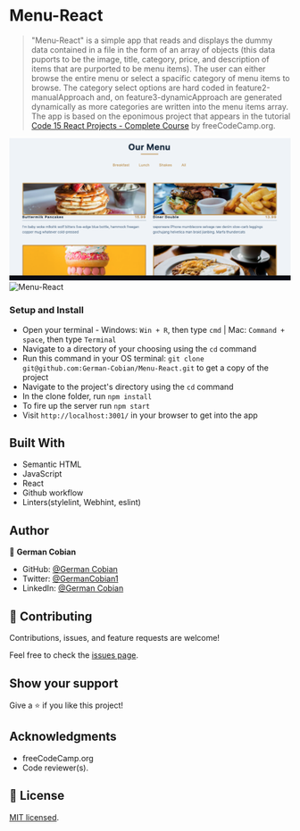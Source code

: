 # Menu-React

> "Menu-React" is a simple app that reads and displays the dummy data contained in a file in the form of an array of objects (this data puports to be the image, title, category, price, and description of items that are purported to be menu items). The user can either browse the entire menu or select a spacific category of menu items to browse. The category select options are hard coded in feature2-manualApproach and, on feature3-dynamicApproach are generated dynamically as more categories are written into the menu items array. The app is based on the eponimous project that appears in the tutorial [Code 15 React Projects - Complete Course](https://youtu.be/a_7Z7C_JCyo) by freeCodeCamp.org.
 
![Menu-React](/public/menu-all.png?raw=true "Menu all display")
![Menu-React](/public/tours-shakes.png?raw=true "Menu shakes display")

### Setup and Install

* Open your terminal - Windows: `Win + R`, then type `cmd` | Mac: `Command + space`, then type `Terminal`
* Navigate to a directory of your choosing using the `cd` command
* Run this command in your OS terminal: `git clone git@github.com:German-Cobian/Menu-React.git` to get a copy of the project
* Navigate to the project's directory using the `cd` command
* In the clone folder, run `npm install`
* To fire up the server run `npm start`
* Visit `http://localhost:3001/` in your browser to get into the app

## Built With

* Semantic HTML
* JavaScript
* React
* Github workflow
* Linters(stylelint, Webhint, eslint)


## Author

👤 **German Cobian**
* GitHub: [@German Cobian](https://github.com/German-Cobian)
* Twitter: [@GermanCobian1](https://twitter.com/GermanCobian1)
* LinkedIn: [@German Cobian](https://www.linkedin.com/in/german-cobian/)

## 🤝 Contributing

Contributions, issues, and feature requests are welcome!

Feel free to check the [issues page](https://github.com/German-Cobian/Menu-React/issues).

## Show your support

Give a ⭐️ if you like this project!

## Acknowledgments

- freeCodeCamp.org
- Code reviewer(s).

## 📝 License

[MIT licensed](https://github.com/German-Cobian/Menu-React/blob/main/LICENSE).